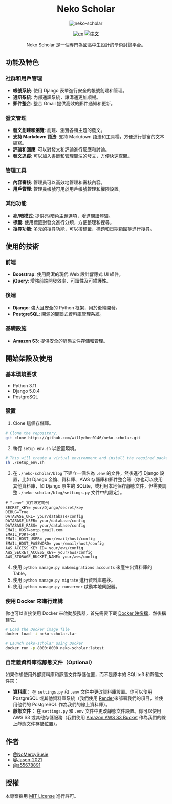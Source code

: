 <h1 align="center">Neko Scholar</h1>

<div align="center">

![neko-scholar](https://github.com/user-attachments/assets/4e4f9733-9499-46bd-bcf1-7a49c7d8069e)

[![en](https://img.shields.io/badge/lang-en-red)](https://github.com/willychen0146/neko-scholar/blob/main/README.md)
[![中文](https://img.shields.io/badge/lang-中文-green.svg)](https://github.com/willychen0146/neko-scholar/blob/main/README.zh-TW.md)

Neko Scholar 是一個專門為國高中生設計的學術討論平台。

</div>

## 功能及特色

### 社群和用戶管理
- **帳號系統**: 使用 Django 表單進行安全的帳號創建和管理。
- **通訊系統**: 內部通訊系統，讓溝通更加順暢。
- **郵件整合**: 整合 Gmail 提供高效的郵件通知和更新。

### 發文管理
- **發文創建和瀏覽**: 創建、瀏覽各類主題的發文。
- **支持 Markdown 語法**: 支持 Markdown 語法和工具欄，方便進行豐富的文本編寫。
- **評論和回應**: 可以對發文和評論進行反應和討論。
- **發文追蹤**: 可以加入書籤和管理關注的發文，方便快速查閱。

### 管理工具
- **內容審核**: 管理員可以高效地管理和審核內容。
- **用戶管理**: 管理員帳號可用於用戶帳號管理和權限設置。

### 其他功能
- **亮/暗模式**: 提供亮/暗色主題選項，增進閱讀體驗。
- **標籤**: 使用標籤對發文進行分類，方便整理和搜尋。
- **搜尋功能**: 多元的搜尋功能，可以按標籤、標題和日期範圍等進行搜尋。

## 使用的技術

### 前端
- **Bootstrap**: 使用簡潔的現代 Web 設計響應式 UI 組件。
- **jQuery**: 增強前端開發效率、可讀性及可維護性。

### 後端
- **Django**: 強大且安全的 Python 框架，用於後端開發。
- **PostgreSQL**: 開源的關聯式資料庫管理系統。

### 基礎設施
- **Amazon S3**: 提供安全的靜態文件存儲和管理。

## 開始架設及使用

### 基本環境要求
- Python 3.11
- Django 5.0.4
- PostgreSQL

### 設置

1. Clone 這個存儲庫。
```sh
# Clone the repository.
git clone https://github.com/willychen0146/neko-scholar.git
```

2. 執行 `setup_env.sh` 以設置環境。

```sh
# This will create a virtual environment and install the required packages.
sh ./setup_env.sh
```

3. 在 `./neko-scholar/blog` 下建立一個名為 `.env` 的文件，然後進行 Django 設置，比如 Django 金鑰、資料庫、AWS 存儲庫和郵件整合等（你也可以使用其他資料庫，如 Django 原生的 SQLite，或利用本地保存靜態文件，但需要調整 `./neko-scholar/blog/settings.py` 文件中的設定）。
```
# ".env" 文件設定範例
SECRET_KEY= your/Django/secret/key
DEBUG=True
DATABASE_URL= your/database/config
DATABASE_USER= your/database/config
DATABASE_PASS= your/database/config
EMAIL_HOST=smtp.gmail.com
EMAIL_PORT=587
EMAIL_HOST_USER= your/email/host/config
EMAIL_HOST_PASSWORD= your/email/host/config
AWS_ACCESS_KEY_ID= your/aws/config
AWS_SECRET_ACCESS_KEY= your/aws/config
AWS_STORAGE_BUCKET_NAME= your/aws/config
```

4. 使用 `python manage.py makemigrations accounts` 來產生出資料庫的 Table。
5. 使用 `python manage.py migrate` 進行資料庫遷移。
6. 使用 `python manage.py runserver` 啟動本地伺服器。

### 使用 Docker 來進行建構
你也可以直接使用 Docker 來啟動服務器，首先需要下載 [Docker 映像檔](https://drive.google.com/file/d/1Ss0jQvlAzZZhTm0VW7jJZh-On0iVqoYm/view?usp=drive_link)，然後構建它。

```sh
# Load the Docker image file
docker load -i neko-scholar.tar

# Launch neko-scholar using Docker
docker run -p 8000:8000 neko-scholar:latest
```

### 自定義資料庫或靜態文件（Optional）
如果你想使用外部資料庫和靜態文件存儲位置，而不是原本的 SQLite3 和靜態文件夾：

- **資料庫：** 在 `settings.py` 和 `.env` 文件中更改資料庫設置。你可以使用 PostgreSQL 或其他資料庫系統（我們使用 [Render](https://render.com/)來部署我們的項目，並使用他們的 PostgreSQL 作為我們的線上資料庫）。
- **靜態文件：** 在 `settings.py` 和 `.env` 文件中更改靜態文件設置。你可以使用 AWS S3 或其他存儲服務（我們使用 [Amazon AWS S3 Bucket](https://aws.amazon.com/tw/s3/) 作為我們的線上靜態文件存儲位置）。

## 作者

- [@NoMercySusie](https://github.com/willychen0146)
- [@Jason-2021](https://github.com/Jason-2021)
- [@a55678891](https://github.com/a55678891)

## 授權
本專案採用 [MIT License](LICENSE) 進行許可。
